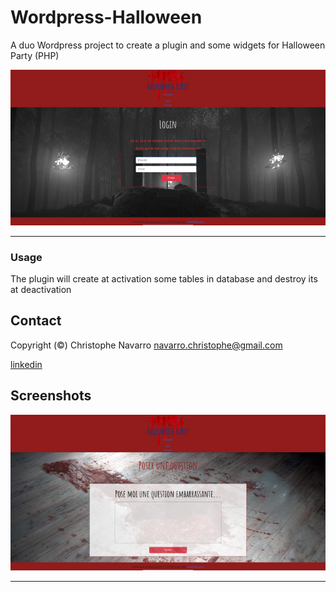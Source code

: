 # Wordpress-Halloween 
  
A duo Wordpress project to create a plugin and some widgets for Halloween Party (PHP)


![alt text](https://github.com/Crinav/Wordpress-Halloween/blob/master/screens/H.png "main page")  
___  
   
  
### Usage  

The plugin will create at activation some tables in database and destroy its at deactivation

## Contact  

Copyright (©) Christophe Navarro <navarro.christophe@gmail.com>

[linkedin](https://www.linkedin.com/in/christophe-navarro-b5173a171) 
  
## Screenshots
  
![alt text](https://github.com/Crinav/Wordpress-Halloween/blob/master/screens/quest.png)
 
___  

  
